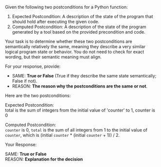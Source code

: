 
Given the following two postconditions for a Python function:

1. Expected Postcondition: A description of the state of the program that should hold after executing the given code.
2. Computed Postcondition: A description of the state of the program generated by a tool based on the provided precondition and code.

Your task is to determine whether these two postconditions are semantically relatively the same, meaning they describe a very similar logical program state or behavior. You do not need to check for exact wording, but their semantic meaning must align.

For your response, provide:

- SAME: **True or False** (True if they describe the same state semantically; False if not).
- REASON: **The reason why the postconditions are the same or not**.

Here are the two postconditions:

Expected Postcondition:  
total is the sum of integers from the initial value of 'counter' to 1, counter is 0

Computed Postcondition:  
`counter` is 0, `total` is the sum of all integers from 1 to the initial value of `counter`, which is (initial `counter` * (initial `counter` + 1)) / 2.

Your Response: 

SAME: **True or False**  
REASON: **Explanation for the decision**
